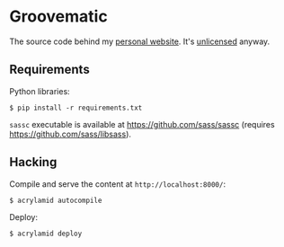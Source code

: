 Groovematic
===========

The source code behind my [personal website](http://groovematic.com/).
It's [unlicensed](http://unlicense.org/) anyway.

Requirements
------------

Python libraries:

    $ pip install -r requirements.txt

`sassc` executable is available at https://github.com/sass/sassc (requires https://github.com/sass/libsass).

Hacking
-------

Compile and serve the content at `http://localhost:8000/`:

    $ acrylamid autocompile

Deploy:

    $ acrylamid deploy
